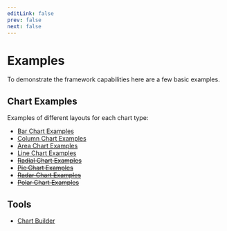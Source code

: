 ```yaml
---
editLink: false
prev: false
next: false
---
```


# Examples

To demonstrate the framework capabilities here are a few basic examples.

## Chart Examples

Examples of different layouts for each chart type:

* [Bar Chart Examples](/examples/bar/)
* [Column Chart Examples](/examples/column/)
* [Area Chart Examples](/examples/area/)
* [Line Chart Examples](/examples/line/)
* ~~[Radial Chart Examples](/examples/radial/)~~
* ~~[Pie Chart Examples](/examples/pie/)~~
* ~~[Radar Chart Examples](/examples/radar/)~~
* ~~[Polar Chart Examples](/examples/polar/)~~

## Tools

* [Chart Builder](/examples/chart-builder/)
